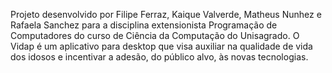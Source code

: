 Projeto desenvolvido por Filipe Ferraz, Kaique Valverde, Matheus Nunhez e Rafaela Sanchez para a disciplina extensionista Programação de Computadores do curso de Ciência da Computação do Unisagrado.
O Vidap é um aplicativo para desktop que visa auxiliar na qualidade de vida dos idosos e incentivar a adesão, do público alvo, às novas tecnologias. 
